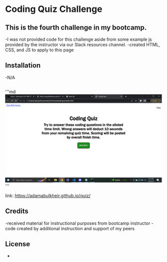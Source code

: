 # Coding Quiz Challenge

## This is the fourth challenge in my bootcamp.
-I was not provided code for this challenge aside from some example js provided by the instructor via our Slack resources channel.
-created HTML, CSS, and JS to apply to this page

## Installation
-N/A

##
'''md
![screenshot](./assets/screenshot.png)
'''

link: https://adamabulkheir.github.io/quiz/

## Credits
-received material for instructional purposes from bootcamp instructor 
-code created by additional instruction and support of my peers

## License
-